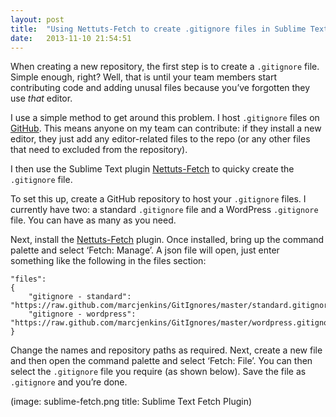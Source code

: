 ```yaml
---
layout: post
title:  "Using Nettuts-Fetch to create .gitignore files in Sublime Text"
date:   2013-11-10 21:54:51
---
```

When creating a new repository, the first step is to create a <code>.gitignore</code> file. Simple enough, right? Well, that is until your team members start contributing code and adding unusal files because you’ve forgotten they use *that* editor.

I use a simple method to get around this problem. I host <code>.gitignore</code> files on [GitHub](https://github.com/marcjenkins/GitIgnores). This means anyone on my team can contribute: if they install a new editor, they just add any editor-related files to the repo (or any other files that need to excluded from the repository).

I then use the Sublime Text plugin [Nettuts-Fetch](https://github.com/weslly/Nettuts-Fetch) to quicky create the <code>.gitignore</code> file.

To set this up, create a GitHub repository to host your <code>.gitignore</code> files. I currently have two: a standard <code>.gitignore</code> file and a WordPress <code>.gitignore</code> file. You can have as many as you need.

Next, install the [Nettuts-Fetch](https://github.com/weslly/Nettuts-Fetch) plugin. Once installed, bring up the command palette and select ‘Fetch: Manage’. A json file will open, just enter something like the following in the files section:

	"files":
	{
		"gitignore - standard": "https://raw.github.com/marcjenkins/GitIgnores/master/standard.gitignore",
		"gitignore - wordpress": "https://raw.github.com/marcjenkins/GitIgnores/master/wordpress.gitignore"
	}

Change the names and repository paths as required. Next, create a new file and then open the command palette and select ‘Fetch: File’. You can then select the <code>.gitignore</code> file you require (as shown below). Save the file as <code>.gitignore</code> and you’re done.

(image: sublime-fetch.png title: Sublime Text Fetch Plugin)